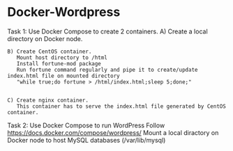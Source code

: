 # Docker-Wordpress
Task 1:
	Use Docker Compose to create 2 containers.
	A) Create a local directory on Docker node.


	B) Create CentOS container.
	   Mount host directory to /html
	   Install fortune-mod package
	   Run fortune command regularly and pipe it to create/update index.html file on mounted directory
	   "while true;do fortune > /html/index.html;sleep 5;done;"


	C) Create nginx container.
	   This container has to serve the index.html file generated by CentOS container.

Task 2:
	Use Docker Compose to run WordPress
	   Follow https://docs.docker.com/compose/wordpress/
	   Mount a local diractory on Docker node to host MySQL databases (/var/lib/mysql) 
